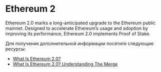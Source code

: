 # Ethereum 2

Ethereum 2.0 marks a long-anticipated upgrade to the Ethereum public mainnet. Designed to accelerate Ethereum’s usage and adoption by improving its performance, Ethereum 2.0 implements Proof of Stake.

Для получения дополнительной информации посетите следующие ресурсы:

- [What Is Ethereum 2.0?](https://consensys.net/blog/blockchain-explained/what-is-ethereum-2/)
- [What Is Ethereum 2.0? Understanding The Merge](https://www.forbes.com/advisor/investing/cryptocurrency/ethereum-2/)
